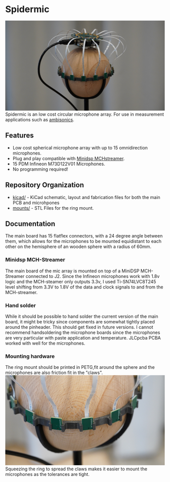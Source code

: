 # Spidermic
 ![Spidermic](img/spidermic_sphere.JPG)
Spidermic is an low cost circular microphone array. For use in measurement applications such as [ambisonics](https://github.com/AppliedAcousticsChalmers/ambisonics-for-insta360-pro).
## Features
* Low cost spherical microphone array with up to 15 omnidirection microphones.
* Plug and play compatible with [Minidsp MCHstreamer](https://www.minidsp.com/products/usb-audio-interface/mchstreamer-lite).
* 15 PDM Infineon M73D122V01 Microphones.
* No programming required!
## Repository Organization
* [kicad/](kicad/) - KiCad schematic, layout and fabrication files for both the main PCB and microhpones
* [mounts/](mounts/) - STL Files for the ring mount.
## Documentation
The main board has 15 flatflex connectors, with a 24 degree angle between them, which allows for the microphones to be mounted equidistant to each other on the hemisphere of an wooden sphere with a radius of 60mm.
### Minidsp MCH-Streamer
The main board of the mic array is mounted on top of a MiniDSP MCH-Streamer connected to J2. 
Since the Infineon microphones work with 1.8v logic and the MCH-steamer only outputs 3.3v, I used Ti-SN74LVC8T245
level shifting from 3.3V to 1.8V of the data and clock signals to and from the MCH-streamer.
### Hand solder
While it should be possible to hand solder the current version of the main board, it might be tricky since components are somewhat tightly placed around the pinheader. This should get fixed in future versions.
I cannot recommend handsoldering the microphone boards since the microphones are very particular with paste application and temperature.
JLCpcba PCBA worked with well for the microphones.
### Mounting hardware
The ring mount should be printed in PETG,fit around the sphere and the microphones are also friction fit in the "claws". ![Microphones](img/spidermic_close.JPG)
Squeezing the ring to spread the claws makes it easier to mount the microphones as the tolerances are tight. 